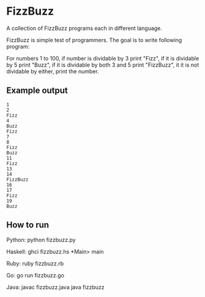 FizzBuzz
========

A collection of FizzBuzz programs each in different language.

FizzBuzz is simple test of programmers. The goal is to write following program:

For numbers 1 to 100, if number is dividable by 3 print "Fizz", if it is dividable by 5 print "Buzz", if it is dividable by both 3 and 5 print "FizzBuzz", it it is not dividable by either, print the number.

Example output
--------------

    1
    2
    Fizz
    4
    Buzz
    Fizz
    7
    8
    Fizz
    Buzz
    11
    Fizz
    13
    14
    FizzBuzz
    16
    17
    Fizz
    19
    Buzz


How to run
----------

Python:
    python fizzbuzz.py

Haskell:
    ghci fizzbuzz.hs
    *Main> main

Ruby:
    ruby fizzbuzz.rb

Go:
    go run fizzbuzz.go

Java:
    javac fizzbuzz.java
    java fizzbuzz
